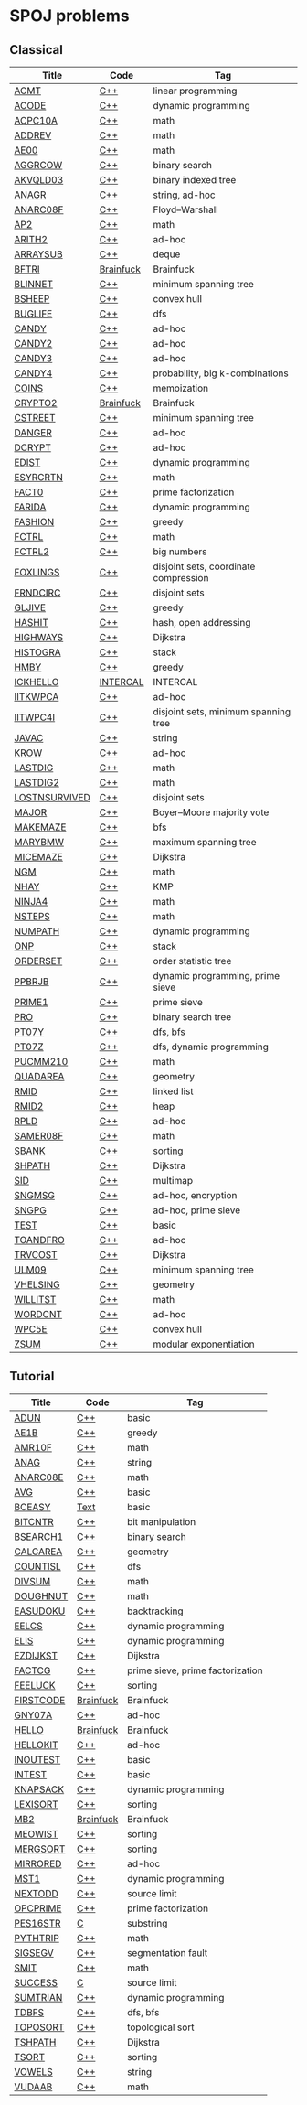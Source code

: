 # SPOJ problems

## Classical
|Title | Code | Tag  |
|------|------|------|
|[ACMT](http://www.spoj.com/problems/ACMT/)|[C++](https://github.com/RayZ-O/SPOJ/blob/master/src/Classical/acmt.cc)| linear programming |
|[ACODE](http://www.spoj.com/problems/ACODE/)|[C++](https://github.com/RayZ-O/SPOJ/blob/master/src/Classical/acode.cc)| dynamic programming |
|[ACPC10A](http://www.spoj.com/problems/ACPC10A/)|[C++](https://github.com/RayZ-O/SPOJ/blob/master/src/Classical/acpc10a.cc)| math |
|[ADDREV](http://www.spoj.com/problems/ADDREV/)|[C++](https://github.com/RayZ-O/SPOJ/blob/master/src/Classical/addrev.cc)| math |
|[AE00](http://www.spoj.com/problems/AE00/)|[C++](https://github.com/RayZ-O/SPOJ/blob/master/src/Classical/ae00.cc)| math |
|[AGGRCOW](http://www.spoj.com/problems/AGGRCOW/)|[C++](https://github.com/RayZ-O/SPOJ/blob/master/src/Classical/aggrcow.cc)| binary search |
|[AKVQLD03](http://www.spoj.com/problems/AKVQLD03/)|[C++](https://github.com/RayZ-O/SPOJ/blob/master/src/Classical/akvqld03.cc)| binary indexed tree |
|[ANAGR](http://www.spoj.com/problems/ANAGR/)|[C++](https://github.com/RayZ-O/SPOJ/blob/master/src/Classical/anagr.cc)| string, ad-hoc |
|[ANARC08F](http://www.spoj.com/problems/ANARC08F/)|[C++](https://github.com/RayZ-O/SPOJ/blob/master/src/Classical/anarc08f.cc)| Floyd–Warshall |
|[AP2](http://www.spoj.com/problems/AP2/)|[C++](https://github.com/RayZ-O/SPOJ/blob/master/src/Classical/ap2.cc)| math |
|[ARITH2](http://www.spoj.com/problems/ARITH2/)|[C++](https://github.com/RayZ-O/SPOJ/blob/master/src/Classical/arith2.cc)| ad-hoc |
|[ARRAYSUB](http://www.spoj.com/problems/ARRAYSUB/)|[C++](https://github.com/RayZ-O/SPOJ/blob/master/src/Classical/arraysub.cc)| deque |
|[BFTRI](http://www.spoj.com/problems/BFTRI/)|[Brainfuck](https://github.com/RayZ-O/SPOJ/blob/master/src/Classical/bftri.bf)| Brainfuck |
|[BLINNET](http://www.spoj.com/problems/BLINNET/)|[C++](https://github.com/RayZ-O/SPOJ/blob/master/src/Classical/blinnet.cc)| minimum spanning tree |
|[BSHEEP](http://www.spoj.com/problems/BSHEEP/)|[C++](https://github.com/RayZ-O/SPOJ/blob/master/src/Classical/bsheep.cc)| convex hull |
|[BUGLIFE](http://www.spoj.com/problems/BUGLIFE/)|[C++](https://github.com/RayZ-O/SPOJ/blob/master/src/Classical/buglife.cc)| dfs |
|[CANDY](http://www.spoj.com/problems/CANDY/)|[C++](https://github.com/RayZ-O/SPOJ/blob/master/src/Classical/candy.cc)| ad-hoc |
|[CANDY2](http://www.spoj.com/problems/CANDY2/)|[C++](https://github.com/RayZ-O/SPOJ/blob/master/src/Classical/candy2.cc)| ad-hoc |
|[CANDY3](http://www.spoj.com/problems/CANDY3/)|[C++](https://github.com/RayZ-O/SPOJ/blob/master/src/Classical/candy3.cc)| ad-hoc |
|[CANDY4](http://www.spoj.com/problems/CANDY4/)|[C++](https://github.com/RayZ-O/SPOJ/blob/master/src/Classical/candy4.cc)| probability, big k-combinations |
|[COINS](http://www.spoj.com/problems/COINS/)|[C++](https://github.com/RayZ-O/SPOJ/blob/master/src/Classical/coins.cc)| memoization |
|[CRYPTO2](http://www.spoj.com/problems/CRYPTO2/)|[Brainfuck](https://github.com/RayZ-O/SPOJ/blob/master/src/Classical/crypto2.bf)| Brainfuck |
|[CSTREET](http://www.spoj.com/problems/CSTREET/)|[C++](https://github.com/RayZ-O/SPOJ/blob/master/src/Classical/cstreet.cc)| minimum spanning tree |
|[DANGER](http://www.spoj.com/problems/DANGER/)|[C++](https://github.com/RayZ-O/SPOJ/blob/master/src/Classical/danger.cc)| ad-hoc |
|[DCRYPT](http://www.spoj.com/problems/DCRYPT/)|[C++](https://github.com/RayZ-O/SPOJ/blob/master/src/Classical/dcrypt.cc)| ad-hoc |
|[EDIST](http://www.spoj.com/problems/EDIST/)|[C++](https://github.com/RayZ-O/SPOJ/blob/master/src/Classical/edist.cc)| dynamic programming |
|[ESYRCRTN](http://www.spoj.com/problems/ESYRCRTN/)|[C++](https://github.com/RayZ-O/SPOJ/blob/master/src/Classical/esyrcrtn.cc)| math |
|[FACT0](http://www.spoj.com/problems/FACT0/)|[C++](https://github.com/RayZ-O/SPOJ/blob/master/src/Classical/fact0.cc)| prime factorization |
|[FARIDA](http://www.spoj.com/problems/FARIDA/)|[C++](https://github.com/RayZ-O/SPOJ/blob/master/src/Classical/farida.cc)| dynamic programming |
|[FASHION](http://www.spoj.com/problems/FASHION/)|[C++](https://github.com/RayZ-O/SPOJ/blob/master/src/Classical/fashion.cc)| greedy |
|[FCTRL](http://www.spoj.com/problems/FCTRL/)|[C++](https://github.com/RayZ-O/SPOJ/blob/master/src/Classical/fctrl.cc)| math |
|[FCTRL2](http://www.spoj.com/problems/FCTRL2/)|[C++](https://github.com/RayZ-O/SPOJ/blob/master/src/Classical/fctrl2.cc)| big numbers |
|[FOXLINGS](http://www.spoj.com/problems/FOXLINGS/)|[C++](https://github.com/RayZ-O/SPOJ/blob/master/src/Classical/foxlings.cc)| disjoint sets, coordinate compression |
|[FRNDCIRC](http://www.spoj.com/problems/FRNDCIRC/)|[C++](https://github.com/RayZ-O/SPOJ/blob/master/src/Classical/frndcirc.cc)| disjoint sets |
|[GLJIVE](http://www.spoj.com/problems/GLJIVE/)|[C++](https://github.com/RayZ-O/SPOJ/blob/master/src/Classical/gljive.cc)| greedy |
|[HASHIT](http://www.spoj.com/problems/HASHIT/)|[C++](https://github.com/RayZ-O/SPOJ/blob/master/src/Classical/hashit.cc)| hash, open addressing |
|[HIGHWAYS](http://www.spoj.com/problems/HIGHWAYS/)|[C++](https://github.com/RayZ-O/SPOJ/blob/master/src/Classical/highways.cc)| Dijkstra |
|[HISTOGRA](http://www.spoj.com/problems/HISTOGRA/)|[C++](https://github.com/RayZ-O/SPOJ/blob/master/src/Classical/histogra.cc)| stack |
|[HMBY](http://www.spoj.com/problems/HMBY/)|[C++](https://github.com/RayZ-O/SPOJ/blob/master/src/Classical/hmby.cc)| greedy |
|[ICKHELLO](http://www.spoj.com/problems/ICKHELLO/)|[INTERCAL](https://github.com/RayZ-O/SPOJ/blob/master/src/Classical/ickhello.i)| INTERCAL |
|[IITKWPCA](http://www.spoj.com/problems/IITKWPCA/)|[C++](https://github.com/RayZ-O/SPOJ/blob/master/src/Classical/iitkwpca.cc)| ad-hoc |
|[IITWPC4I](http://www.spoj.com/problems/IITWPC4I/)|[C++](https://github.com/RayZ-O/SPOJ/blob/master/src/Classical/iitwpc4i.cc)| disjoint sets, minimum spanning tree |
|[JAVAC](http://www.spoj.com/problems/JAVAC/)|[C++](https://github.com/RayZ-O/SPOJ/blob/master/src/Classical/javac.cc)| string |
|[KROW](http://www.spoj.com/problems/KROW/)|[C++](https://github.com/RayZ-O/SPOJ/blob/master/src/Classical/krow.cc)| ad-hoc |
|[LASTDIG](http://www.spoj.com/problems/LASTDIG/)|[C++](https://github.com/RayZ-O/SPOJ/blob/master/src/Classical/lastdig.cc)| math |
|[LASTDIG2](http://www.spoj.com/problems/LASTDIG2/)|[C++](https://github.com/RayZ-O/SPOJ/blob/master/src/Classical/lastdig2.cc)| math |
|[LOSTNSURVIVED](http://www.spoj.com/problems/LOSTNSURVIVED/)|[C++](https://github.com/RayZ-O/SPOJ/blob/master/src/Classical/lostnsurvived.cc)| disjoint sets |
|[MAJOR](http://www.spoj.com/problems/MAJOR/)|[C++](https://github.com/RayZ-O/SPOJ/blob/master/src/Classical/major.cc)| Boyer–Moore majority vote |
|[MAKEMAZE](http://www.spoj.com/problems/MAKEMAZE/)|[C++](https://github.com/RayZ-O/SPOJ/blob/master/src/Classical/makemaze.cc)| bfs |
|[MARYBMW](http://www.spoj.com/problems/MARYBMW/)|[C++](https://github.com/RayZ-O/SPOJ/blob/master/src/Classical/marybmw.cc)| maximum spanning tree |
|[MICEMAZE](http://www.spoj.com/problems/MICEMAZE/)|[C++](https://github.com/RayZ-O/SPOJ/blob/master/src/Classical/micemaze.cc)| Dijkstra |
|[NGM](http://www.spoj.com/problems/NGM/)|[C++](https://github.com/RayZ-O/SPOJ/blob/master/src/Classical/ngm.cc)| math |
|[NHAY](http://www.spoj.com/problems/NHAY/)|[C++](https://github.com/RayZ-O/SPOJ/blob/master/src/Classical/nhay.cc)| KMP |
|[NINJA4](http://www.spoj.com/problems/NINJA4/)|[C++](https://github.com/RayZ-O/SPOJ/blob/master/src/Classical/ninja4.cc)| math |
|[NSTEPS](http://www.spoj.com/problems/NSTEPS/)|[C++](https://github.com/RayZ-O/SPOJ/blob/master/src/Classical/nsteps.cc)| math |
|[NUMPATH](http://www.spoj.com/problems/NUMPATH/)|[C++](https://github.com/RayZ-O/SPOJ/blob/master/src/Classical/numpath.cc)| dynamic programming |
|[ONP](http://www.spoj.com/problems/ONP/)|[C++](https://github.com/RayZ-O/SPOJ/blob/master/src/Classical/onp.cc)| stack |
|[ORDERSET](http://www.spoj.com/problems/ORDERSET/)|[C++](https://github.com/RayZ-O/SPOJ/blob/master/src/Classical/orderset.cc)| order statistic tree |
|[PPBRJB](http://www.spoj.com/problems/PPBRJB/)|[C++](https://github.com/RayZ-O/SPOJ/blob/master/src/Classical/ppbrjb.cc)| dynamic programming, prime sieve |
|[PRIME1](http://www.spoj.com/problems/PRIME1/)|[C++](https://github.com/RayZ-O/SPOJ/blob/master/src/Classical/prime1.cc)| prime sieve |
|[PRO](http://www.spoj.com/problems/PRO/)|[C++](https://github.com/RayZ-O/SPOJ/blob/master/src/Classical/pro.cc)| binary search tree |
|[PT07Y](http://www.spoj.com/problems/PT07Y/)|[C++](https://github.com/RayZ-O/SPOJ/blob/master/src/Classical/pt07y.cc)| dfs, bfs |
|[PT07Z](http://www.spoj.com/problems/PT07Z/)|[C++](https://github.com/RayZ-O/SPOJ/blob/master/src/Classical/pt07z.cc)| dfs, dynamic programming |
|[PUCMM210](http://www.spoj.com/problems/PUCMM210/)|[C++](https://github.com/RayZ-O/SPOJ/blob/master/src/Classical/pucmm210.cc)| math |
|[QUADAREA](http://www.spoj.com/problems/QUADAREA/)|[C++](https://github.com/RayZ-O/SPOJ/blob/master/src/Classical/quadarea.cc)| geometry |
|[RMID](http://www.spoj.com/problems/RMID/)|[C++](https://github.com/RayZ-O/SPOJ/blob/master/src/Classical/rmid.cc)| linked list |
|[RMID2](http://www.spoj.com/problems/RMID2/)|[C++](https://github.com/RayZ-O/SPOJ/blob/master/src/Classical/rmid2.cc)| heap |
|[RPLD](http://www.spoj.com/problems/RPLD/)|[C++](https://github.com/RayZ-O/SPOJ/blob/master/src/Classical/rpld.cc)| ad-hoc |
|[SAMER08F](http://www.spoj.com/problems/SAMER08F/)|[C++](https://github.com/RayZ-O/SPOJ/blob/master/src/Classical/samer08f.cc)| math |
|[SBANK](http://www.spoj.com/problems/SBANK/)|[C++](https://github.com/RayZ-O/SPOJ/blob/master/src/Classical/sbank.cc)| sorting |
|[SHPATH](http://www.spoj.com/problems/SHPATH/)|[C++](https://github.com/RayZ-O/SPOJ/blob/master/src/Classical/shpath.cc)| Dijkstra |
|[SID](http://www.spoj.com/problems/SID/)|[C++](https://github.com/RayZ-O/SPOJ/blob/master/src/Classical/sid.cc)| multimap |
|[SNGMSG](http://www.spoj.com/problems/SNGMSG/)|[C++](https://github.com/RayZ-O/SPOJ/blob/master/src/Classical/sngmsg.cc)| ad-hoc, encryption |
|[SNGPG](http://www.spoj.com/problems/SNGPG/)|[C++](https://github.com/RayZ-O/SPOJ/blob/master/src/Classical/sngpg.cc)| ad-hoc, prime sieve |
|[TEST](http://www.spoj.com/problems/TEST/)|[C++](https://github.com/RayZ-O/SPOJ/blob/master/src/Classical/test.cc)| basic |
|[TOANDFRO](http://www.spoj.com/problems/TOANDFRO/)|[C++](https://github.com/RayZ-O/SPOJ/blob/master/src/Classical/toandfro.cc)| ad-hoc |
|[TRVCOST](http://www.spoj.com/problems/TRVCOST/)|[C++](https://github.com/RayZ-O/SPOJ/blob/master/src/Classical/trvcost.cc)| Dijkstra |
|[ULM09](http://www.spoj.com/problems/ULM09/)|[C++](https://github.com/RayZ-O/SPOJ/blob/master/src/Classical/ulm09.cc)| minimum spanning tree |
|[VHELSING](http://www.spoj.com/problems/VHELSING/)|[C++](https://github.com/RayZ-O/SPOJ/blob/master/src/Classical/vhelsing.cc)| geometry |
|[WILLITST](http://www.spoj.com/problems/WILLITST/)|[C++](https://github.com/RayZ-O/SPOJ/blob/master/src/Classical/willitst.cc)| math |
|[WORDCNT](http://www.spoj.com/problems/WORDCNT/)|[C++](https://github.com/RayZ-O/SPOJ/blob/master/src/Classical/wordcnt.cc)| ad-hoc |
|[WPC5E](http://www.spoj.com/problems/WPC5E/)|[C++](https://github.com/RayZ-O/SPOJ/blob/master/src/Classical/wpc5e.cc)| convex hull |
|[ZSUM](http://www.spoj.com/problems/ZSUM/)|[C++](https://github.com/RayZ-O/SPOJ/blob/master/src/Classical/zsum.cc)| modular exponentiation |

## Tutorial
|Title | Code | Tag  |
|------|------|------|
|[ADUN](http://www.spoj.com/problems/ADUN/)|[C++](https://github.com/RayZ-O/SPOJ/blob/master/src/Tutorial/adun.cc)| basic |
|[AE1B](http://www.spoj.com/problems/AE1B/)|[C++](https://github.com/RayZ-O/SPOJ/blob/master/src/Tutorial/ae1b.cc)| greedy |
|[AMR10F](http://www.spoj.com/problems/AMR10F/)|[C++](https://github.com/RayZ-O/SPOJ/blob/master/src/Tutorial/amr10f.cc)| math |
|[ANAG](http://www.spoj.com/problems/ANAG/)|[C++](https://github.com/RayZ-O/SPOJ/blob/master/src/Tutorial/anag.cc)| string |
|[ANARC08E](http://www.spoj.com/problems/ANARC08E/)|[C++](https://github.com/RayZ-O/SPOJ/blob/master/src/Tutorial/anarc08e.cc)| math |
|[AVG](http://www.spoj.com/problems/AVG/)|[C++](https://github.com/RayZ-O/SPOJ/blob/master/src/Tutorial/avg.cc)| basic |
|[BCEASY](http://www.spoj.com/problems/BCEASY/)|[Text](https://github.com/RayZ-O/SPOJ/blob/master/src/Tutorial/bceasy.txt)| basic |
|[BITCNTR](http://www.spoj.com/problems/BITCNTR/)|[C++](https://github.com/RayZ-O/SPOJ/blob/master/src/Tutorial/bitcntr.cc)| bit manipulation |
|[BSEARCH1](http://www.spoj.com/problems/BSEARCH1/)|[C++](https://github.com/RayZ-O/SPOJ/blob/master/src/Tutorial/bsearch1.cc)| binary search |
|[CALCAREA](http://www.spoj.com/problems/CALCAREA/)|[C++](https://github.com/RayZ-O/SPOJ/blob/master/src/Tutorial/calcarea.cc)| geometry |
|[COUNTISL](http://www.spoj.com/problems/COUNTISL/)|[C++](https://github.com/RayZ-O/SPOJ/blob/master/src/Tutorial/countisl.cc)| dfs |
|[DIVSUM](http://www.spoj.com/problems/DIVSUM/)|[C++](https://github.com/RayZ-O/SPOJ/blob/master/src/Tutorial/divsum.cc)| math |
|[DOUGHNUT](http://www.spoj.com/problems/DOUGHNUT/)|[C++](https://github.com/RayZ-O/SPOJ/blob/master/src/Tutorial/doughnut.cc)| math |
|[EASUDOKU](http://www.spoj.com/problems/EASUDOKU/)|[C++](https://github.com/RayZ-O/SPOJ/blob/master/src/Tutorial/easudoku.cc)| backtracking |
|[EELCS](http://www.spoj.com/problems/EELCS/)|[C++](https://github.com/RayZ-O/SPOJ/blob/master/src/Tutorial/eelcs.cc)| dynamic programming |
|[ELIS](http://www.spoj.com/problems/ELIS/)|[C++](https://github.com/RayZ-O/SPOJ/blob/master/src/Tutorial/elis.cc)| dynamic programming |
|[EZDIJKST](http://www.spoj.com/problems/EZDIJKST/)|[C++](https://github.com/RayZ-O/SPOJ/blob/master/src/Tutorial/ezdijkst.cc)| Dijkstra |
|[FACTCG](http://www.spoj.com/problems/FACTCG/)|[C++](https://github.com/RayZ-O/SPOJ/blob/master/src/Tutorial/factcg.cc)| prime sieve, prime factorization |
|[FEELUCK](http://www.spoj.com/problems/FEELUCK/)|[C++](https://github.com/RayZ-O/SPOJ/blob/master/src/Tutorial/feeluck.cc)| sorting |
|[FIRSTCODE](http://www.spoj.com/problems/FIRSTCODE/)|[Brainfuck](https://github.com/RayZ-O/SPOJ/blob/master/src/Tutorial/firstcode.bf)| Brainfuck |
|[GNY07A](http://www.spoj.com/problems/GNY07A/)|[C++](https://github.com/RayZ-O/SPOJ/blob/master/src/Tutorial/gny07a.cc)| ad-hoc |
|[HELLO](http://www.spoj.com/problems/HELLO/)|[Brainfuck](https://github.com/RayZ-O/SPOJ/blob/master/src/Tutorial/hello.bf)| Brainfuck |
|[HELLOKIT](http://www.spoj.com/problems/HELLOKIT/)|[C++](https://github.com/RayZ-O/SPOJ/blob/master/src/Tutorial/hellokit.cc)| ad-hoc |
|[INOUTEST](http://www.spoj.com/problems/INOUTEST/)|[C++](https://github.com/RayZ-O/SPOJ/blob/master/src/Tutorial/inoutest.cc)| basic |
|[INTEST](http://www.spoj.com/problems/INTEST/)|[C++](https://github.com/RayZ-O/SPOJ/blob/master/src/Tutorial/intest.cc)| basic |
|[KNAPSACK](http://www.spoj.com/problems/KNAPSACK/)|[C++](https://github.com/RayZ-O/SPOJ/blob/master/src/Tutorial/knapsack.cc)| dynamic programming |
|[LEXISORT](http://www.spoj.com/problems/LEXISORT/)|[C++](https://github.com/RayZ-O/SPOJ/blob/master/src/Tutorial/lexisort.cc)| sorting |
|[MB2](http://www.spoj.com/problems/MB2/)|[Brainfuck](https://github.com/RayZ-O/SPOJ/blob/master/src/Tutorial/mb2.bf)| Brainfuck |
|[MEOWIST](http://www.spoj.com/problems/MEOWIST/)|[C++](https://github.com/RayZ-O/SPOJ/blob/master/src/Tutorial/meowist.cc)| sorting |
|[MERGSORT](http://www.spoj.com/problems/MERGSORT/)|[C++](https://github.com/RayZ-O/SPOJ/blob/master/src/Tutorial/mergsort.cc)| sorting |
|[MIRRORED](http://www.spoj.com/problems/MIRRORED/)|[C++](https://github.com/RayZ-O/SPOJ/blob/master/src/Tutorial/mirrored.cc)| ad-hoc |
|[MST1](http://www.spoj.com/problems/MST1/)|[C++](https://github.com/RayZ-O/SPOJ/blob/master/src/Tutorial/mst1.cc)| dynamic programming |
|[NEXTODD](http://www.spoj.com/problems/NEXTODD/)|[C++](https://github.com/RayZ-O/SPOJ/blob/master/src/Tutorial/nextodd.cc)| source limit |
|[OPCPRIME](http://www.spoj.com/problems/OPCPRIME/)|[C++](https://github.com/RayZ-O/SPOJ/blob/master/src/Tutorial/opcprime.cc)| prime factorization |
|[PES16STR](http://www.spoj.com/problems/PES16STR/)|[C](https://github.com/RayZ-O/SPOJ/blob/master/src/Tutorial/pes16str.c)| substring |
|[PYTHTRIP](http://www.spoj.com/problems/PYTHTRIP/)|[C++](https://github.com/RayZ-O/SPOJ/blob/master/src/Tutorial/pythtrip.cc)| math |
|[SIGSEGV](http://www.spoj.com/problems/SIGSEGV/)|[C++](https://github.com/RayZ-O/SPOJ/blob/master/src/Tutorial/sigsegv.cc)| segmentation fault |
|[SMIT](http://www.spoj.com/problems/SMIT/)|[C++](https://github.com/RayZ-O/SPOJ/blob/master/src/Tutorial/smit.cc)| math |
|[SUCCESS](http://www.spoj.com/problems/SUCCESS/)|[C](https://github.com/RayZ-O/SPOJ/blob/master/src/Tutorial/success.c)| source limit |
|[SUMTRIAN](http://www.spoj.com/problems/SUMTRIAN/)|[C++](https://github.com/RayZ-O/SPOJ/blob/master/src/Tutorial/sumtrian.cc)| dynamic programming |
|[TDBFS](http://www.spoj.com/problems/TDBFS/)|[C++](https://github.com/RayZ-O/SPOJ/blob/master/src/Tutorial/tdbfs.cc)| dfs, bfs |
|[TOPOSORT](http://www.spoj.com/problems/TOPOSORT/)|[C++](https://github.com/RayZ-O/SPOJ/blob/master/src/Tutorial/toposort.cc)| topological sort |
|[TSHPATH](http://www.spoj.com/problems/TSHPATH/)|[C++](https://github.com/RayZ-O/SPOJ/blob/master/src/Tutorial/tshpath.cc)| Dijkstra |
|[TSORT](http://www.spoj.com/problems/TSORT/)|[C++](https://github.com/RayZ-O/SPOJ/blob/master/src/Tutorial/tsort.cc)| sorting |
|[VOWELS](http://www.spoj.com/problems/VOWELS/)|[C++](https://github.com/RayZ-O/SPOJ/blob/master/src/Tutorial/vowels.cc)| string |
|[VUDAAB](http://www.spoj.com/problems/VUDAAB/)|[C++](https://github.com/RayZ-O/SPOJ/blob/master/src/Tutorial/vudaab.cc)| math |


